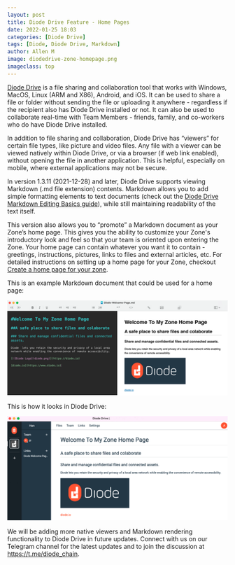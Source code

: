 ```yaml
---
layout: post
title: Diode Drive Feature - Home Pages
date: 2022-01-25 18:03
categories: [Diode Drive]
tags: [Diode, Diode Drive, Markdown]
author: Allen M
image: diodedrive-zone-homepage.png
imageclass: top
---
```

[Diode Drive](products/d-drive) is a file sharing and collaboration tool that works with Windows, MacOS, Linux (ARM and X86), Android, and iOS.  It can be used to share a file or folder without sending the file or uploading it anywhere - regardless if the recipient also has Diode Drive installed or not.  It can also be used to collaborate real-time with Team Members - friends, family, and co-workers who do have Diode Drive installed.

In addition to file sharing and collaboration, Diode Drive has “viewers” for certain file types, like picture and video files.  Any file with a viewer can be viewed natively within Diode Drive, or via a browser (if web link enabled), without opening the file in another application.  This is helpful, especially on mobile, where external applications may not be secure.

In version 1.3.11 (2021-12-28) and later, Diode Drive supports viewing Markdown (.md file extension) contents.  Markdown allows you to add simple formatting elements to text documents (check out the <a href="https://support.diode.io/article/9i98bmdwia">Diode Drive Markdown Editing Basics guide</a>), while still maintaining readability of the text itself. 

This version also allows you to “promote” a Markdown document as your Zone’s home page.  This gives you the ability to customize your Zone's introductory look and feel so that your team is oriented upon entering the Zone.  Your home page can contain whatever you want it to contain - greetings, instructions, pictures, links to files and external articles, etc.  For detailed instructions on setting up a home page for your Zone, checkout <a href="https://support.diode.io/article/3wu19hhldc">Create a home page for your zone</a>.

This is an example Markdown document that could be used for a home page:

<p align="center"><img src="images/blog/diodedrive-zone-homepage.png" width="600"></p>

This is how it looks in Diode Drive:

<p align="center"><img src="images/blog/diodedrive-zone-homepage-actual.png" width="600"></p>

We will be adding more native viewers and Markdown rendering functionality to Diode Drive in future updates.  Connect with us on our Telegram channel for the latest updates and to join the discussion at <a href="https://t.me/diode_chain">https://t.me/diode_chain</a>.
